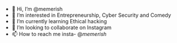 - 👋 Hi, I’m @memerish
- 👀 I’m interested in Entrepreneurship, Cyber Security and Comedy 
- 🌱 I’m currently learning Ethical hacking 
- 💞️ I’m looking to collaborate on Instagram 
- 📫 How to reach me insta- @_memerish_ 
